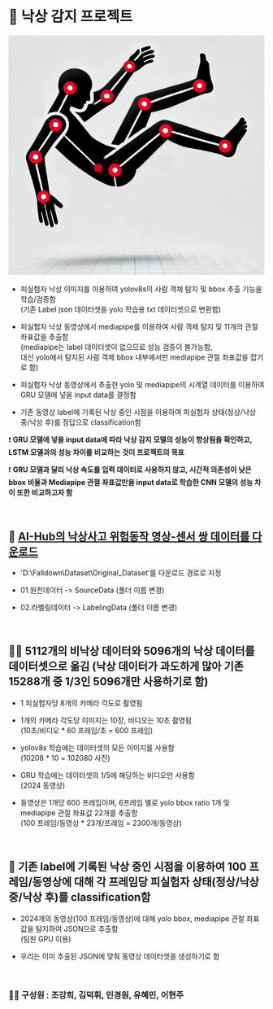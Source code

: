 # 🛌 **낙상 감지 프로젝트**

![Fall Detection](https://github.com/KangheeCHO-git/fall-down/blob/main/fall_down.png)

* 피실험자 낙상 이미지를 이용하여 yolov8s의 사람 객체 탐지 및 bbox 추출 기능을 학습/검증함  
    (기존 Label json 데이터셋을 yolo 학습용 txt 데이터셋으로 변환함)  

* 피실험자 낙상 동영상에서 mediapipe를 이용하여 사람 객체 탐지 및 11개의 관절 좌표값을 추출함  
    (mediapipe는 label 데이터셋이 없으므로 성능 검증이 불가능함,  
    대신 yolo에서 탐지된 사람 객체 bbox 내부에서만 mediapipe 관절 좌표값을 잡기로 함)

* 피실험자 낙상 동영상에서 추출한 yolo 및 mediapipe의 시계열 데이터를 이용하여 GRU 모델에 넣을 input data를 결정함

* 기존 동영상 label에 기록된 낙상 중인 시점을 이용하여 피실험자 상태(정상/낙상 중/낙상 후)를 정답으로 classification함


❗ **GRU 모델에 넣을 input data에 따라 낙상 감지 모델의 성능이 향상됨을 확인하고, LSTM 모델과의 성능 차이를 비교하는 것이 프로젝트의 목표**

❗ **GRU 모델과 달리 낙상 속도를 입력 데이터로 사용하지 않고, 시간적 의존성이 낮은 bbox 비율과 Mediapipe 관절 좌표값만을 input data로 학습한 CNN 모델의 성능 차이 또한 비교하고자 함**


<p>&nbsp;</p>


## 👵 [AI-Hub의 낙상사고 위험동작 영상-센서 쌍 데이터를 다운로드](https://www.aihub.or.kr/aihubdata/data/view.do?currMenu=&topMenu=&aihubDataSe=data&dataSetSn=71641)

* 'D:\Falldown\Dataset\Original_Dataset'를 다운로드 경로로 지정

* 01.원천데이터 -> SourceData (폴더 이름 변경)

* 02.라벨링데이터 -> LabelingData (폴더 이름 변경)


<p>&nbsp;</p>


## 🧑‍🦼 5112개의 비낙상 데이터와 5096개의 낙상 데이터를 데이터셋으로 옮김 (낙상 데이터가 과도하게 많아 기존 15288개 중 1/3인 5096개만 사용하기로 함)

* 1 피실험자당 8개의 카메라 각도로 촬영됨

* 1개의 카메라 각도당 이미지는 10장, 비디오는 10초 촬영됨  
    (10초/비디오 * 60 프레임/초 = 600 프레임)

* yolov8s 학습에는 데이터셋의 모든 이미지를 사용함  
    (10208 * 10 = 102080 사진)

* GRU 학습에는 데이터셋의 1/5에 해당하는 비디오만 사용함  
    (2024 동영상)

* 동영상은 1개당 600 프레임이며, 6프레임 별로 yolo bbox ratio 1개 및 mediapipe 관절 좌표값 22개를 추출함  
    (100 프레임/동영상 * 23개/프레임 = 2300개/동영상)


<p>&nbsp;</p>


## 🚨 기존 label에 기록된 낙상 중인 시점을 이용하여 100 프레임/동영상에 대해 각 프레임당 피실험자 상태(정상/낙상 중/낙상 후)를 classification함

* 2024개의 동영상(100 프레임/동영상)에 대해 yolo bbox, mediapipe 관절 좌표값을 탐지하여 JSON으로 추출함  
    (팀원 GPU 이용)

* 우리는 이미 추출된 JSON에 맞춰 동영상 데이터셋을 생성하기로 함


<p>&nbsp;</p>


### 🙋‍♂️ 구성원 : 조강희, 김덕휘, 민경원, 유혜민, 이현주
